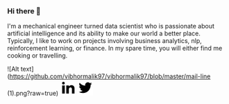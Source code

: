 ### Hi there 👋

I'm a mechanical engineer turned data scientist who is passionate about artificial intelligence and its ability to make our world a better place. Typically, I like to work on projects involving business analytics, nlp, reinforcement learning, or finance. In my spare time, you will either find me cooking or travelling.

![Alt text](https://github.com/vibhormalik97/vibhormalik97/blob/master/mail-line (1).png?raw=true)
![Alt text](https://github.com/vibhormalik97/vibhormalik97/blob/master/linkedin-fill.png?raw=true)
![Alt text](https://github.com/vibhormalik97/vibhormalik97/blob/master/twitter-fill.png?raw=true)

<!--
**vibhormalik97/vibhormalik97** is a ✨ _special_ ✨ repository because its `README.md` (this file) appears on your GitHub profile.

Here are some ideas to get you started:

- 🔭 I’m currently working on ...
- 🌱 I’m currently learning ...
- 👯 I’m looking to collaborate on ...
- 🤔 I’m looking for help with ...
- 💬 Ask me about ...
- 📫 How to reach me: ...
- 😄 Pronouns: ...
- ⚡ Fun fact: ...
-->
